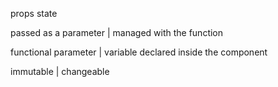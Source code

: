 props                                state


passed as a parameter      |          managed with the function

functional parameter       |          variable declared inside the component

immutable                  |          changeable